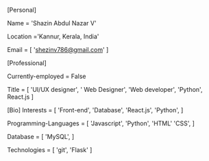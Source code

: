 [Personal]

Name = 'Shazin Abdul Nazar V'

Location ='Kannur, Kerala, India'

Email = [ 'shezinv786@gmail.com' ]



[Professional]

Currently-employed = False

Title = [
        'UI/UX designer', ' Web Designer',
        'Web developer', 'Python', React.js
        ]


[Bio]
Interests = [
  'Front-end',
  'Database',
  'React.js',
   'Python',
]

Programming-Languages = [
  'Javascript',
  'Python',
  'HTML'
  'CSS',
]

Database = [
'MySQL',
]


Technologies = [
'git',
'Flask'
]
